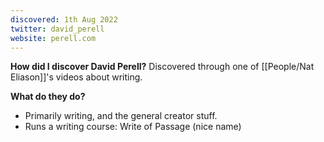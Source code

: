 ```yaml
---
discovered: 1th Aug 2022
twitter: david_perell
website: perell.com
---
```


**How did I discover David Perell?**
Discovered through one of [[People/Nat Eliason]]'s videos about writing.

**What do they do?**
- Primarily writing, and the general creator stuff.
- Runs a writing course: Write of Passage (nice name)